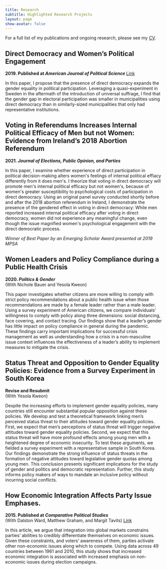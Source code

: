```yaml
---
title: Research
subtitle: Highlighted Research Projects
layout: page
show-avatar: false
---
```

<p> For a full list of my publications and ongoing research, please see my <a href="https://jeonghyunkim.com/Kim_CV copy.pdf"> CV</a>. </p>
  <section class="spotlight">
    <h2> Direct Democracy and Women’s Political Engagement </h2><p> <b> 2019. Published at <i> American Journal of Political Science </i> </b> <a href="https://onlinelibrary.wiley.com/doi/full/10.1111/ajps.12420" target="_blank"> Link </a> </p>
 <p> In this paper, I propose that the presence of direct democracy expands the gender
equality in political participation. Leveraging a quasi-experiment in Sweden in the aftermath of the
introduction of universal suffrage, I find that the gender gap in electoral participation was smaller in municipalities using direct democracy than in similarly-sized municipalities that only had representative institutions.</p>   
  </section>

  <section class="spotlight">
   <h2> Voting in Referendums Increases Internal Political Efficacy of Men
     but not Women: Evidence from Ireland’s 2018 Abortion Referendum  </h2> <p> <b> 2021. <i> Journal of Elections, Public Opinion, and Parties </i> </b> </p> 
  <p> In this paper, I examine whether experience of direct participation in political decision-making alters women's feelings of internal political effiacy differently from it does men's. I theorize that voting in direct democracy will promote men's internal political efficacy but not women's, because of women's greater susceptibility to psychological costs of participation in direct democracy. Using an original panel survey
conducted shortly before and after the 2018 abortion referendum in Ireland, I demonstrate the presence of the gendered effect in voting in direct democracy: While men reported increased internal political efficacy after voting in direct democracy, women did not experience any meaningful change, even though the issue magnified women's psychological engagement with the direct democratic process. <p> <i> Winner of Best Paper by an Emerging Scholar Award presented at 2019 MPSA </i> </p> </p> 
  
  </section> 

<section class="spotlight">
  <h2> Women Leaders and Policy Compliance during a Public Health Crisis</h2> <p> <b> 2020. <i> Politics & Gender </i> </b> <br>(With Nichole Bauer and Yesola Kweon) </p>
<p> This paper investigates whether citizens are more willing to comply with strict policy recommendations about a public health issue when those recommendations are made by a female leader rather than a male leader. Using a survey experiment of American citizens, we compare individuals’ willingness to comply with policy along three dimensions: social distancing, face covering, and contact tracing. Our findings show that a leader’s gender has little impact on policy compliance in general during the pandemic. These findings carry important implications for successful crisis management as well as understanding how a crisis in a non-masculine issue context influences the effectiveness of a leader’s ability to implement measures to mitigate the crisis. </p>
</section>

<section class="spotlight">
  <h2> Status Threat and Opposition to Gender Equality Policies: Evidence from a Survey Experiment in South Korea</h2> <p> <b>  Revise and Resubmit </b> <br>(With Yesola Kweon) </p>
  <p> Despite the increasing efforts to implement gender equality policies, many countries still encounter substantial popular opposition against these policies. We develop and test a theoretical framework linking men’s perceived status threat to their attitudes toward gender equality policies. First, we expect that men’s perceptions of status threat will trigger negative attitudes toward gender equality policies. Second, we expect that this status threat will have more profound effects among young men with a heightened degree of economic insecurity. To test these arguments, we fielded a survey experiment with a representative sample in South Korea. Our findings demonstrate the strong influence of status threats in the formation of negative attitudes toward legislative gender quotas among young men. This conclusion presents significant implications for the study of gender and politics and democratic representation. Further, this study informs policy makers of ways to mandate an inclusive policy without incurring social conflicts. </p>
  </section>

  <section class="spotlight">
  <h2> How Economic Integration Affects Party Issue Emphases.</h2> <p> <b> 2015. Published at <i> Comparative Political Studies </i> </b> <br>(With Dalston Ward, Matthew Graham, and Margit Tavits)  <a href="https://journals.sagepub.com/doi/full/10.1177/0010414015576745" target="_blank"> Link </a> </p>
  
  <p> In this article, we argue that integration into global markets constrains parties’ abilities to credibly differentiate themselves on economic issues. Given these constraints, and voters’ awareness of them, parties activate other non-economic issues along which to compete. Using data across 49 countries between 1961 and 2010, this study shows that increased economic integration is associated with increased emphasis on non-economic issues during election campaigns. </p>
  </section>
